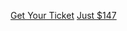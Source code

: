 <a href="#" class="connect-purchase-start">Get Your Ticket</a>
<a href="#" class="connect-purchase-start sidebar-price">Just $147</a>

